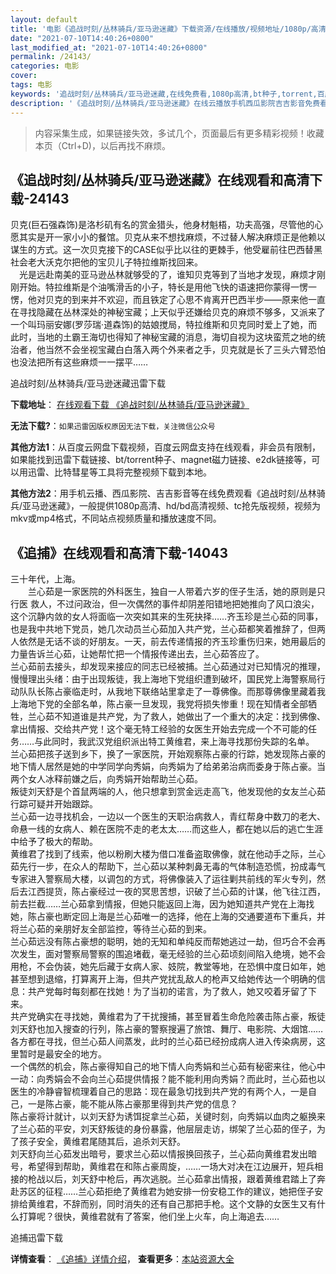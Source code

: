 ```yaml
---
layout: default
title: '电影《追战时刻/丛林骑兵/亚马逊迷藏》下载资源/在线播放/视频地址/1080p/高清/蓝光'
date: "2021-07-10T14:40:26+0800"
last_modified_at: "2021-07-10T14:40:26+0800"
permalink: /24143/
categories: 电影
cover:
tags: 电影
keywords: '追战时刻/丛林骑兵/亚马逊迷藏,在线免费看,1080p高清,bt种子,torrent,百度云盘,magnet,磁力链,迅雷下载资源'
description: '《追战时刻/丛林骑兵/亚马逊迷藏》在线云播放手机西瓜影院吉吉影音免费看，1080p高清bd/hd未删减完整版和tc抢先枪版，mkv/mp4格式，附带bt/torrent种子、magnet/磁力链、百度云盘、网盘资源迅雷下载链接'
---
```


>内容采集生成，如果链接失效，多试几个，页面最后有更多精彩视频！收藏本页（Ctrl+D)，以后再找不麻烦。


## 《追战时刻/丛林骑兵/亚马逊迷藏》在线观看和高清下载-24143

贝克(巨石强森饰)是洛杉矶有名的赏金猎头，他身材魁梧，功夫高强，尽管他的心愿其实是开一家小小的餐馆。贝克从来不想找麻烦，不过替人解决麻烦正是他赖以谋生的方式。这一次贝克接下的CASE似乎比以往的更棘手，他受雇前往巴西替黑社会老大沃克尔把他的宝贝儿子特拉维斯找回来。<br /> 　光是远赴南美的亚马逊丛林就够受的了，谁知贝克等到了当地才发现，麻烦才刚刚开始。特拉维斯是个油嘴滑舌的小子，特长是用他飞快的语速把你蒙得一愣一愣，他对贝克的到来并不欢迎，而且铁定了心思不肯离开巴西半步——原来他一直在寻找隐藏在丛林深处的神秘宝藏；上天似乎还嫌给贝克的麻烦不够多，又派来了一个叫玛丽安娜(罗莎瑞&middot;道森饰)的姑娘搅局，特拉维斯和贝克同时爱上了她，而此时，当地的土霸王海切也得知了神秘宝藏的消息，海切自视为这块蛮荒之地的统治者，他当然不会坐视宝藏白白落入两个外来者之手，贝克就是长了三头六臂恐怕也没法把所有这些麻烦一一摆平……


追战时刻/丛林骑兵/亚马逊迷藏迅雷下载

**下载地址**： [在线观看下载 《追战时刻/丛林骑兵/亚马逊迷藏》](https://www.993dy.com//vod-detail-id-23968.html) 


**无法下载?**：`如果迅雷因版权原因无法下载，关注微信公众号 `

**其他方法1**：从百度云网盘下载视频，百度云网盘支持在线观看，非会员有限制，如果能找到迅雷下载链接、bt/torrent种子、magnet磁力链接、e2dk链接等，可以用迅雷、比特彗星等工具将完整视频下载到本地。

**其他方法2**：用手机云播、西瓜影院、吉吉影音等在线免费观看《追战时刻/丛林骑兵/亚马逊迷藏》，一般提供1080p高清、hd/bd高清视频、tc抢先版视频，视频为mkv或mp4格式，不同站点视频质量和播放速度不同。


## 《追捕》在线观看和高清下载-14043

三十年代，上海。<br />　　兰心茹是一家医院的外科医生，独自一人带着六岁的侄子生活，她的原则是只行医 救人，不过问政治，但一次偶然的事件却阴差阳错地把她推向了风口浪尖，这个沉静内敛的女人将面临一次突如其来的生死抉择……齐玉珍是兰心茹的同事，也是我中共地下党员，她几次动员兰心茹加入共产党，兰心茹都笑着推辞了，但两人依然是无话不谈的好朋友。一天，前去传递情报的齐玉珍重伤归来，她用最后的力量告诉兰心茹，让她帮忙把一个情报传递出去，兰心茹答应了。<br />兰心茹前去接头，却发现来接应的同志已经被捕。兰心茹通过对已知情况的推理，慢慢理出头绪：由于出现叛徒，我上海地下党组织遭到破坏，国民党上海警察局行动队队长陈占豪临走时，从我地下联络站里拿走了一尊佛像。而那尊佛像里藏着我上海地下党的全部名单，陈占豪一旦发现，我党将损失惨重！现在知情者全部牺牲，兰心茹不知道谁是共产党，为了救人，她做出了一个重大的决定：找到佛像、拿出情报、交给共产党！这个毫无特工经验的女医生开始去完成一个不可能的任务&hellip;…与此同时，我武汉党组织派出特工黄维君，来上海寻找那份失踪的名单。<br />兰心茹把孩子送到乡下，换了一家医院，开始观察陈占豪的行踪，她发现陈占豪的地下情人居然是她的中学同学向秀娟，向秀娟为了给弟弟治病而委身于陈占豪。当两个女人冰释前嫌之后，向秀娟开始帮助兰心茹。<br />叛徒刘天舒是个首鼠两端的人，他只想拿到赏金远走高飞，他发现他的女友兰心茹行踪可疑并开始跟踪。<br />兰心茹一边寻找机会，一边以一个医生的天职治病救人，青红帮身中数刀的老大、命悬一线的女病人、赖在医院不走的老太太&hellip;…而这些人，都在她以后的逃亡生涯中给予了极大的帮助。<br />黄维君了找到了线索，他以粉刷大楼为借口准备盗取佛像，就在他动手之际，兰心茹先行一步，在众人的帮助下，兰心茹以某种刺鼻无毒的气体制造恐慌，扮成毒气专家进入警察局大楼，以调包的方式，将佛像装入了运往剿共前线的军火专列，然后去江西提货，陈占豪经过一夜的冥思苦想，识破了兰心茹的计谋，他飞往江西，前去拦截&hellip;…兰心茹拿到情报，但她只能返回上海，因为她知道共产党在上海找她，陈占豪也断定回上海是兰心茹唯一的选择，他在上海的交通要道布下重兵，并将兰心茹的亲朋好友全部监控，等待兰心茹的到来。<br />兰心茹远没有陈占豪想的聪明，她的无知和单纯反而帮她逃过一劫，但巧合不会再次发生，面对警察局警察的围追堵截，毫无经验的兰心茹顷刻间陷入绝境，她不会用枪，不会伪装，她先后藏于女病人家、妓院，教堂等地，在恐惧中度日如年，她甚至想到退缩，打算离开上海，但共产党扰乱敌人的枪声又给她传达一个明确的信息：共产党每时每刻都在找她！为了当初的诺言，为了救人，她又咬着牙留了下来。<br />共产党确实在寻找她，黄维君为了干扰搜捕，甚至冒着生命危险袭击陈占豪，叛徒刘天舒也加入搜查的行列，陈占豪的警察搜遍了旅馆、舞厅、电影院、大烟馆……各方都在寻找，但兰心茹人间蒸发，此时的兰心茹已经扮成病人进入传染病房，这里暂时是最安全的地方。<br />一个偶然的机会，陈占豪得知自己的地下情人向秀娟和兰心茹有秘密来往，他心中一动：向秀娟会不会向兰心茹提供情报？能不能利用向秀娟？而此时，兰心茹也以医生的冷静睿智梳理着自己的思路：现在最急切找到共产党的有两个人，一是自己，一是陈占豪，能不能从陈占豪那里得到共产党的信息？<br />陈占豪将计就计，以刘天舒为诱饵捉拿兰心茹，关键时刻，向秀娟以血肉之躯换来了兰心茹的平安，刘天舒叛徒的身份暴露，他层层走访，绑架了兰心茹的侄子，为了孩子安全，黄维君尾随其后，追杀刘天舒。<br />刘天舒向兰心茹发出暗号，要求兰心茹以情报换回孩子，兰心茹向黄维君发出暗号，希望得到帮助，黄维君在和陈占豪周旋，&hellip;…一场大对决在江边展开，短兵相接的枪战以后，刘天舒中枪后，再次逃脱。兰心茹拿出情报，跟着黄维君踏上了奔赴苏区的征程&hellip;…兰心茹拒绝了黄维君为她安排一份安稳工作的建议，她把侄子安排给黄维君，不辞而别，同时消失的还有自己那把手枪。这个文静的女医生又有什么打算呢？很快，黄维君就有了答案，他们坐上火车，向上海追去&hellip;…


追捕迅雷下载

**详情查看**： [《追捕》详情介绍](/movie/14043/)， **查看更多**：[本站资源大全](/movie/t/all/)

